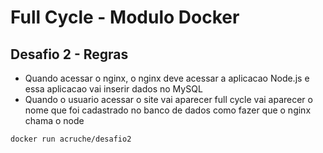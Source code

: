 Full Cycle - Modulo Docker
==========================

Desafio 2 - Regras
---------
- Quando acessar o nginx, o nginx deve acessar a aplicacao Node.js e essa aplicacao vai inserir dados no MySQL
- Quando o usuario acessar o site vai aparecer full cycle vai aparecer o nome que foi cadastrado no banco de dados
como fazer que o nginx chama o node

```
docker run acruche/desafio2
```